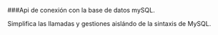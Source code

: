 ###Api de conexión con la base de datos mySQL.

Simplifica las llamadas y gestiones aislándo de la sintaxis de MySQL.

